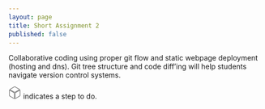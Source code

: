 ```yaml
---
layout: page
title: Short Assignment 2
published: false
---
```



Collaborative coding using proper git flow and static webpage deployment (hosting and dns).  Git tree structure and code diff’ing will help students navigate version control systems.



![](imgs/square.png) indicates a step to do.
